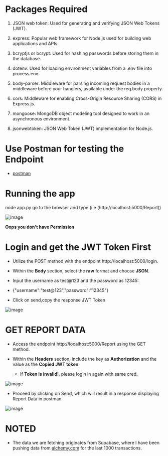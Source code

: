 # Packages Required

1. JSON web token: Used for generating and verifying JSON Web Tokens (JWT).

2. express: Popular web framework for Node.js used for building web applications and APIs.

3. bcryptjs or bcrypt: Used for hashing passwords before storing them in the database.

4. dotenv: Used for loading environment variables from a .env file into process.env.

5. body-parser: Middleware for parsing incoming request bodies in a middleware before your handlers, available under the req.body property.

6. cors: Middleware for enabling Cross-Origin Resource Sharing (CORS) in Express.js.

7. mongoose: MongoDB object modeling tool designed to work in an asynchronous environment.

8. jsonwebtoken: JSON Web Token (JWT) implementation for Node.js.

# Use Postman for testing the Endpoint

  - [postman](https://web.postman.co/workspace/My-Workspace~89b7c15c-0c0b-4db3-8836-4454373cf629/request/create?requestId=7d39237e-5df3-4533-8f74-57e389f21211) 

# Running the app

node app.py
go to the browser and type (i.e (http://localhost:5000/Report))

![image](https://github.com/PiyushChaukade/Meroku_project/assets/93372962/902891a7-b1f3-42eb-ae45-794e52adc405)

**Oops you don't have Permission**

#  Login and get the JWT Token First

  - Utilize the POST method with the endpoint http://localhost:5000/login.

  - Within the <b>Body</b> section, select the <b>raw</b> format and choose <b>JSON</b>.

  - Input the username as test@123 and the password as 12345:

  - {"username":"test@123","password":"12345"}

  - Click on send,copy the response JWT Token

   ![image](https://github.com/PiyushChaukade/Meroku_project/assets/93372962/9a530d1a-16ae-404b-899b-f18d1a665e95)

# GET REPORT DATA

  - Access the endpoint http://localhost:5000/Report using the GET method.

  - Within the <b>Headers</b> section, include the key as <b>Authorization</b> and the value as the <b>Copied JWT token</b>.
    - If <b>Token is invalid!</b>, please login in again with same cred.

   ![image](https://github.com/PiyushChaukade/Meroku_project/assets/93372962/7c190b97-1b04-4f09-8573-3c3dfb85e324)


  - Proceed by clicking on Send, which will result in a response displaying Report Data in postman.

   ![image](https://github.com/PiyushChaukade/Meroku_project/assets/93372962/1ff8f092-5d71-4203-bd85-79e7cdf06c12)

# NOTED 

- The data we are fetching originates from Supabase, where I have been pushing data from [alchemy.com](https://www.alchemy.com/) for the last 1000 transactions.



